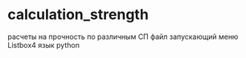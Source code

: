# calculation_strength
расчеты на прочность по различным  СП
файл запускающий меню  Listbox4
язык python
